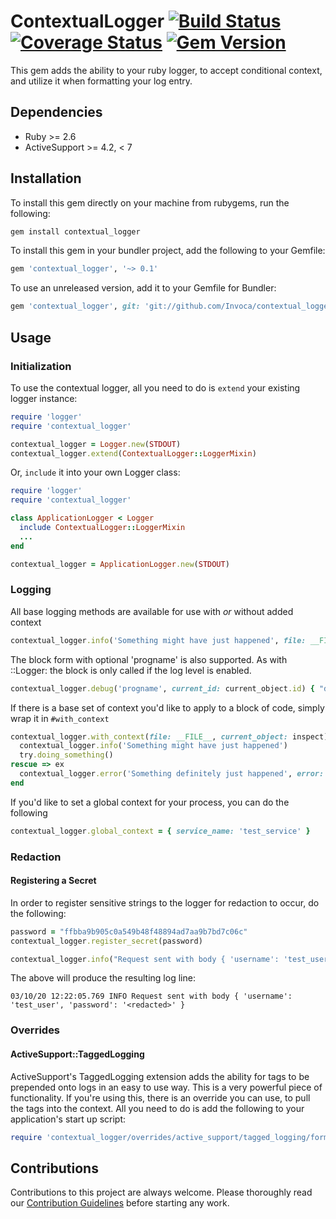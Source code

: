 # ContextualLogger [![Build Status](https://travis-ci.org/Invoca/contextual_logger.svg?branch=master)](https://travis-ci.org/Invoca/contextual_logger) [![Coverage Status](https://coveralls.io/repos/github/Invoca/contextual_logger/badge.svg?branch=master)](https://coveralls.io/github/Invoca/contextual_logger?branch=master) [![Gem Version](https://badge.fury.io/rb/contextual_logger.svg)](https://badge.fury.io/rb/contextual_logger)
This gem adds the ability to your ruby logger, to accept conditional context, and utilize it when formatting your log entry.

## Dependencies
* Ruby >= 2.6
* ActiveSupport >= 4.2, < 7

## Installation
To install this gem directly on your machine from rubygems, run the following:
```ruby
gem install contextual_logger
```

To install this gem in your bundler project, add the following to your Gemfile:
```ruby
gem 'contextual_logger', '~> 0.1'
```

To use an unreleased version, add it to your Gemfile for Bundler:
```ruby
gem 'contextual_logger', git: 'git://github.com/Invoca/contextual_logger.git'
```

## Usage
### Initialization
To use the contextual logger, all you need to do is `extend` your existing logger instance:
```ruby
require 'logger'
require 'contextual_logger'

contextual_logger = Logger.new(STDOUT)
contextual_logger.extend(ContextualLogger::LoggerMixin)
```
Or, `include` it into your own Logger class:
```ruby
require 'logger'
require 'contextual_logger'

class ApplicationLogger < Logger
  include ContextualLogger::LoggerMixin
  ...
end

contextual_logger = ApplicationLogger.new(STDOUT)
```

### Logging
All base logging methods are available for use with _or_ without added context
```ruby
contextual_logger.info('Something might have just happened', file: __FILE__, current_object: inspect)
```

The block form with optional 'progname' is also supported. As with ::Logger: the block is only called if the log level is enabled.
```ruby
contextual_logger.debug('progname', current_id: current_object.id) { "debug info: #{expensive_debug_function}" }
```

If there is a base set of context you'd like to apply to a block of code, simply wrap it in `#with_context`
```ruby
contextual_logger.with_context(file: __FILE__, current_object: inspect) do
  contextual_logger.info('Something might have just happened')
  try.doing_something()
rescue => ex
  contextual_logger.error('Something definitely just happened', error: ex.message)
end
```

If you'd like to set a global context for your process, you can do the following
```ruby
contextual_logger.global_context = { service_name: 'test_service' }
```

### Redaction
#### Registering a Secret
In order to register sensitive strings to the logger for redaction to occur, do the following:
```ruby
password = "ffbba9b905c0a549b48f48894ad7aa9b7bd7c06c"
contextual_logger.register_secret(password)

contextual_logger.info("Request sent with body { 'username': 'test_user', 'password': 'ffbba9b905c0a549b48f48894ad7aa9b7bd7c06c' } }")
```
The above will produce the resulting log line:
```
03/10/20 12:22:05.769 INFO Request sent with body { 'username': 'test_user', 'password': '<redacted>' }
```

### Overrides
#### ActiveSupport::TaggedLogging
ActiveSupport's TaggedLogging extension adds the ability for tags to be prepended onto logs in an easy to use way.  This is a very
powerful piece of functionality.  If you're using this, there is an override you can use, to pull the tags into the context.
All you need to do is add the following to your application's start up script:
```ruby
require 'contextual_logger/overrides/active_support/tagged_logging/formatter'
```

## Contributions

Contributions to this project are always welcome.  Please thoroughly read our [Contribution Guidelines](https://github.com/Invoca/contextual_logger/blob/master/CONTRIBUTING.md) before starting any work.
